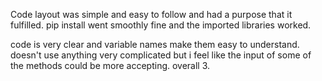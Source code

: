 Code layout was simple and easy to follow and had a purpose that it fulfilled. pip install went smoothly fine and the imported libraries worked.

code is very clear and variable names make them easy to understand. doesn't use anything very complicated but i feel like the input of some of the methods could be more accepting. overall 3.
